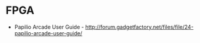 # FPGA

* Papilio Arcade User Guide  - http://forum.gadgetfactory.net/files/file/24-papilio-arcade-user-guide/